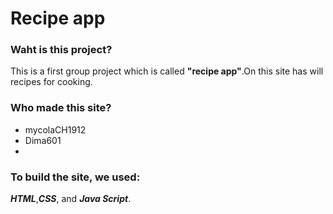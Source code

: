 ﻿# Recipe app
 
### Waht is this project?
This is a first group project which is called __"recipe app"__.On this site has will recipes for cooking.

### Who made this site?
* mycolaCH1912
* Dima601
* 
 ### To build the site, we used: 
 *__HTML__*,*__CSS__*, and *__Java Script__*.
